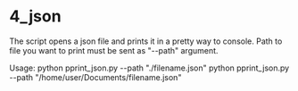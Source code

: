 # 4_json
The script opens a json file and prints it in a pretty way to console.
Path to file you want to print must be sent as "--path" argument.

Usage:
    python pprint_json.py --path "./filename.json"
    python pprint_json.py --path "/home/user/Documents/filename.json"
